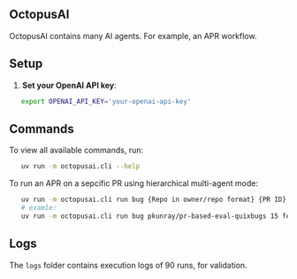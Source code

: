 ## OctopusAI
OctopusAI contains many AI agents. For example, an APR workflow.

## Setup

1. **Set your OpenAI API key**:

```bash
   export OPENAI_API_KEY='your-openai-api-key'
```

## Commands

To view all available commands, run:
```bash
   uv run -m octopusai.cli --help
```

To run an APR on a sepcific PR using hierarchical multi-agent mode:
```bash
   uv run -m octopusai.cli run bug {Repo in owner/repo format} {PR ID} {feature-branch} -m hierarchical
   # examle:
   uv run -m octopusai.cli run bug pkunray/pr-based-eval-quixbugs 15 feat-breadth-first-search -m hierarchical
```

## Logs

The `logs` folder contains execution logs of 90 runs, for validation.